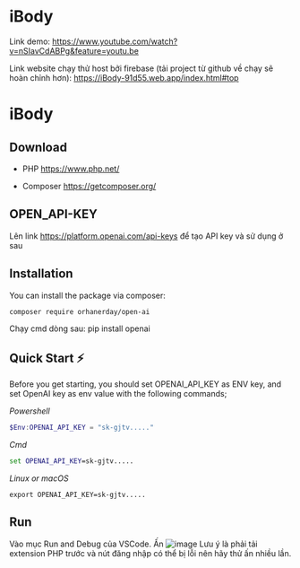 # iBody

Link demo: https://www.youtube.com/watch?v=nSIavCdABPg&feature=youtu.be

Link website chạy thử host bởi firebase (tải project từ github về chạy sẽ hoàn chỉnh hơn): https://iBody-91d55.web.app/index.html#top

# iBody

## Download

- PHP
  <https://www.php.net/>

- Composer
  <https://getcomposer.org/>

## OPEN_API-KEY

Lên link <https://platform.openai.com/api-keys> để tạo API key và sử dụng ở sau

## Installation

You can install the package via composer:

```bash
composer require orhanerday/open-ai
```

Chạy cmd dòng sau:
pip install openai

## Quick Start ⚡

Before you get starting, you should set OPENAI_API_KEY as ENV key, and set OpenAI key as env value with the following
commands;

_Powershell_

```powershell
$Env:OPENAI_API_KEY = "sk-gjtv....."
```

_Cmd_

```cmd
set OPENAI_API_KEY=sk-gjtv.....
```

_Linux or macOS_

```shell
export OPENAI_API_KEY=sk-gjtv.....
```

## Run

Vào mục Run and Debug của VSCode. Ấn ![image](https://github.com/spaghetti-lover/iBody/assets/69286705/4c6127a0-37bd-49ff-8dcf-b6c533b133e2) Lưu ý là phải tải extension PHP trước và nút đăng nhập có thể bị lỗi nên hãy thử ấn nhiều lần.
